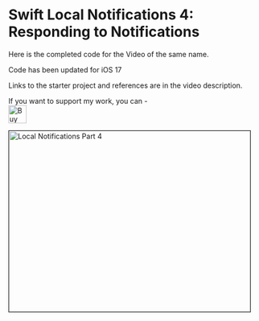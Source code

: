 # Swift Local Notifications 4: Responding to Notifications

Here is the completed code for the Video of the same name.

Code has been updated for iOS 17

Links to the starter project and references are in the video description.

If you want to support my work, you can - </br>
<a href='https://ko-fi.com/Z8Z22WRVG' target='_blank'><img height='36' style='border:0px;height:36px;' src='https://cdn.ko-fi.com/cdn/kofi3.png?v=2' border='0' alt='Buy Me a Coffee at ko-fi.com' /></a>

<a href="http://www.youtube.com/watch?feature=player_embedded&v=/3il8Ywnk4Dw
" target="_blank"><img src="http://img.youtube.com/vi/3il8Ywnk4Dw/0.jpg" 
alt="Local Notifications Part 4" width="480" height="360" border="1" /></a>